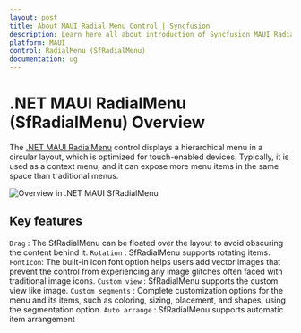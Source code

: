 ```yaml
---
layout: post
title: About MAUI Radial Menu Control | Syncfusion
description: Learn here all about introduction of Syncfusion MAUI Radial Menu (SfRadialMenu) control, its elements and more.
platform: MAUI
control: RadialMenu (SfRadialMenu)
documentation: ug
---
```


# .NET MAUI RadialMenu (SfRadialMenu) Overview

 The [.NET MAUI RadialMenu](https://www.syncfusion.com/maui-controls/maui-radial-menu) control displays a hierarchical menu in a circular layout, which is optimized for touch-enabled devices. Typically, it is used as a context menu, and it can expose more menu items in the same space than traditional menus.

 ![Overview in .NET MAUI SfRadialMenu](images/overview/maui-radialmenu-overview.png)

## Key features

`Drag` : The SfRadialMenu can be floated over the layout to avoid obscuring the content behind it.
`Rotation` : SfRadialMenu supports rotating items.
`FontIcon`: The built-in icon font option helps users add vector images that prevent the control from experiencing any image glitches often faced with traditional image icons.
`Custom view` : SfRadialMenu supports the custom view like image.
`Custom segments` : Complete customization options for the menu and its items, such as coloring, sizing, placement, and shapes, using the segmentation option.
`Auto arrange` : SfRadialMenu supports automatic item arrangement




